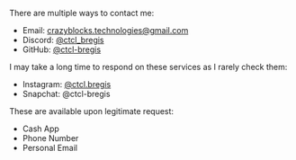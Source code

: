 There are multiple ways to contact me:

- Email: [crazyblocks.technologies@gmail.com](mailto:crazyblocks.technologies@gmail.com)
- Discord: [@ctcl_bregis](https://discord.com/users/410599005735878667)
- GitHub: [@ctcl-bregis](https://github.com/ctcl-bregis/)

I may take a long time to respond on these services as I rarely check them:

- Instagram: [@ctcl.bregis](https://instagram.com/ctcl.bregis/)
- Snapchat: @ctcl-bregis

These are available upon legitimate request:

- Cash App
- Phone Number
- Personal Email
